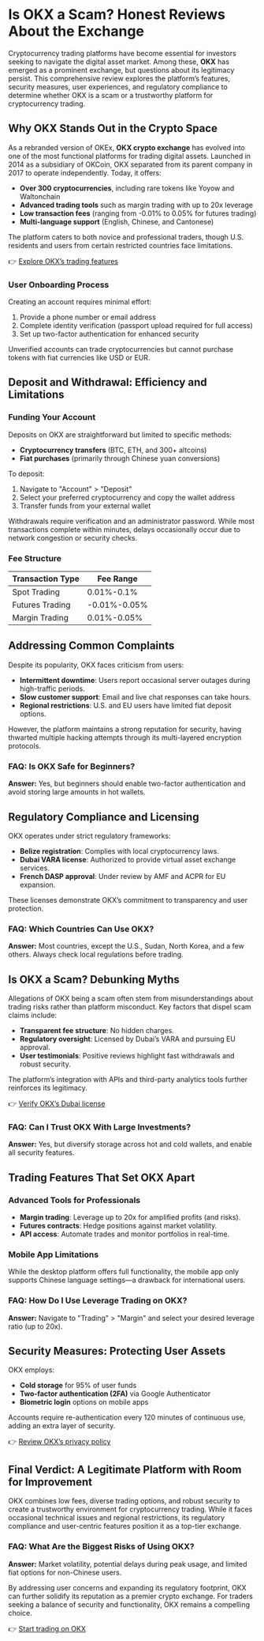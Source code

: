 # Is OKX a Scam? Honest Reviews About the Exchange

Cryptocurrency trading platforms have become essential for investors seeking to navigate the digital asset market. Among these, **OKX** has emerged as a prominent exchange, but questions about its legitimacy persist. This comprehensive review explores the platform’s features, security measures, user experiences, and regulatory compliance to determine whether OKX is a scam or a trustworthy platform for cryptocurrency trading.

## Why OKX Stands Out in the Crypto Space

As a rebranded version of OKEx, **OKX crypto exchange** has evolved into one of the most functional platforms for trading digital assets. Launched in 2014 as a subsidiary of OKCoin, OKX separated from its parent company in 2017 to operate independently. Today, it offers:  

- **Over 300 cryptocurrencies**, including rare tokens like Yoyow and Waltonchain  
- **Advanced trading tools** such as margin trading with up to 20x leverage  
- **Low transaction fees** (ranging from -0.01% to 0.05% for futures trading)  
- **Multi-language support** (English, Chinese, and Cantonese)  

The platform caters to both novice and professional traders, though U.S. residents and users from certain restricted countries face limitations.  

👉 [Explore OKX’s trading features](https://bit.ly/okx-bonus)  

### User Onboarding Process  
Creating an account requires minimal effort:  
1. Provide a phone number or email address  
2. Complete identity verification (passport upload required for full access)  
3. Set up two-factor authentication for enhanced security  

Unverified accounts can trade cryptocurrencies but cannot purchase tokens with fiat currencies like USD or EUR.  

## Deposit and Withdrawal: Efficiency and Limitations  

### Funding Your Account  
Deposits on OKX are straightforward but limited to specific methods:  
- **Cryptocurrency transfers** (BTC, ETH, and 300+ altcoins)  
- **Fiat purchases** (primarily through Chinese yuan conversions)  

To deposit:  
1. Navigate to "Account" > "Deposit"  
2. Select your preferred cryptocurrency and copy the wallet address  
3. Transfer funds from your external wallet  

Withdrawals require verification and an administrator password. While most transactions complete within minutes, delays occasionally occur due to network congestion or security checks.  

### Fee Structure  
| Transaction Type | Fee Range |  
|-------------------|-----------|  
| Spot Trading      | 0.01%-0.1% |  
| Futures Trading   | -0.01%-0.05% |  
| Margin Trading    | 0.01%-0.05% |  

## Addressing Common Complaints  

Despite its popularity, OKX faces criticism from users:  
- **Intermittent downtime**: Users report occasional server outages during high-traffic periods.  
- **Slow customer support**: Email and live chat responses can take hours.  
- **Regional restrictions**: U.S. and EU users have limited fiat deposit options.  

However, the platform maintains a strong reputation for security, having thwarted multiple hacking attempts through its multi-layered encryption protocols.  

### FAQ: Is OKX Safe for Beginners?  
**Answer:** Yes, but beginners should enable two-factor authentication and avoid storing large amounts in hot wallets.  

## Regulatory Compliance and Licensing  

OKX operates under strict regulatory frameworks:  
- **Belize registration**: Complies with local cryptocurrency laws.  
- **Dubai VARA license**: Authorized to provide virtual asset exchange services.  
- **French DASP approval**: Under review by AMF and ACPR for EU expansion.  

These licenses demonstrate OKX’s commitment to transparency and user protection.  

### FAQ: Which Countries Can Use OKX?  
**Answer:** Most countries, except the U.S., Sudan, North Korea, and a few others. Always check local regulations before trading.  

## Is OKX a Scam? Debunking Myths  

Allegations of OKX being a scam often stem from misunderstandings about trading risks rather than platform misconduct. Key factors that dispel scam claims include:  
- **Transparent fee structure**: No hidden charges.  
- **Regulatory oversight**: Licensed by Dubai’s VARA and pursuing EU approval.  
- **User testimonials**: Positive reviews highlight fast withdrawals and robust security.  

The platform’s integration with APIs and third-party analytics tools further reinforces its legitimacy.  

👉 [Verify OKX’s Dubai license](https://www.vara.ae/en/licenses-and-register/public-register/okx-middle-east-fintech-fze/)  

### FAQ: Can I Trust OKX With Large Investments?  
**Answer:** Yes, but diversify storage across hot and cold wallets, and enable all security features.  

## Trading Features That Set OKX Apart  

### Advanced Tools for Professionals  
- **Margin trading**: Leverage up to 20x for amplified profits (and risks).  
- **Futures contracts**: Hedge positions against market volatility.  
- **API access**: Automate trades and monitor portfolios in real-time.  

### Mobile App Limitations  
While the desktop platform offers full functionality, the mobile app only supports Chinese language settings—a drawback for international users.  

### FAQ: How Do I Use Leverage Trading on OKX?  
**Answer:** Navigate to "Trading" > "Margin" and select your desired leverage ratio (up to 20x).  

## Security Measures: Protecting User Assets  

OKX employs:  
- **Cold storage** for 95% of user funds  
- **Two-factor authentication (2FA)** via Google Authenticator  
- **Biometric login** options on mobile apps  

Accounts require re-authentication every 120 minutes of continuous use, adding an extra layer of security.  

👉 [Review OKX’s privacy policy](https://bit.ly/okx-bonus)  

## Final Verdict: A Legitimate Platform with Room for Improvement  

OKX combines low fees, diverse trading options, and robust security to create a trustworthy environment for cryptocurrency trading. While it faces occasional technical issues and regional restrictions, its regulatory compliance and user-centric features position it as a top-tier exchange.  

### FAQ: What Are the Biggest Risks of Using OKX?  
**Answer:** Market volatility, potential delays during peak usage, and limited fiat options for non-Chinese users.  

By addressing user concerns and expanding its regulatory footprint, OKX can further solidify its reputation as a premier crypto exchange. For traders seeking a balance of security and functionality, OKX remains a compelling choice.  

👉 [Start trading on OKX](https://bit.ly/okx-bonus)